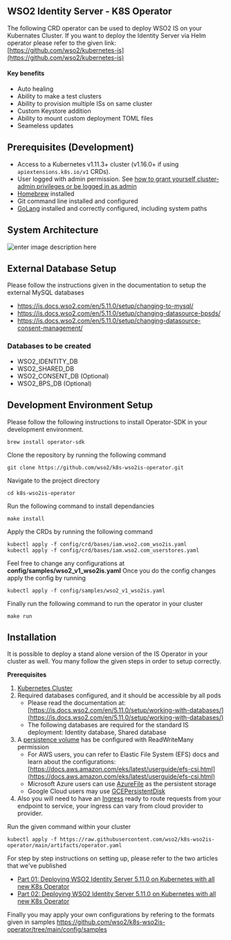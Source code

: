 

## WSO2 Identity Server - K8S Operator

The following CRD operator can be used to deploy WSO2 IS on your Kubernates Cluster. If you want to deploy the Identity
Server via Helm operator please refer to the given
link:  [https://github.com/wso2/kubernetes-is](https://github.com/wso2/kubernetes-is)

#### Key benefits
- Auto healing
- Ability to make a test clusters
- Ability to provision multiple ISs on same cluster 
- Custom Keystore addition 
- Ability to mount custom deployment TOML files
- Seameless updates


## Prerequisites (Development)[](https://sdk.operatorframework.io/docs/building-operators/golang/tutorial/#prerequisites)

- Access to a Kubernetes v1.11.3+ cluster (v1.16.0+ if using  `apiextensions.k8s.io/v1`  CRDs).
- User logged with admin permission.
  See  [how to grant yourself cluster-admin privileges or be logged in as admin](https://cloud.google.com/kubernetes-engine/docs/how-to/role-based-access-control#iam-rolebinding-bootstrap)
- [Homebrew](https://brew.sh/) installed
- Git command line installed and configured
- [GoLang](https://golang.org/) installed and correctly configured, including system paths

## System Architecture
![enter image description here](https://user-images.githubusercontent.com/3047253/105663226-b9149900-5ef7-11eb-825b-0413649a99ed.jpg)

## External Database Setup

Please follow the instructions given in the documentation to setup the external MySQL databases

- https://is.docs.wso2.com/en/5.11.0/setup/changing-to-mysql/
- https://is.docs.wso2.com/en/5.11.0/setup/changing-datasource-bpsds/
- https://is.docs.wso2.com/en/5.11.0/setup/changing-datasource-consent-management/

### Databases to be created

- WSO2_IDENTITY_DB
- WSO2_SHARED_DB
- WSO2_CONSENT_DB (Optional)
- WSO2_BPS_DB (Optional)

## Development Environment Setup

Please follow the following instructions to install Operator-SDK in your development environment.

    brew install operator-sdk

Clone the repository by running the following command

    git clone https://github.com/wso2/k8s-wso2is-operator.git

Navigate to the project directory

    cd k8s-wso2is-operator

Run the following command to install dependancies

    make install


Apply the CRDs by running the following command

    kubectl apply -f config/crd/bases/iam.wso2.com_wso2is.yaml
    kubectl apply -f config/crd/bases/iam.wso2.com_userstores.yaml

Feel free to change any configurations at **config/samples/wso2_v1_wso2is.yaml**
Once you do the config changes apply the config by running

    kubectl apply -f config/samples/wso2_v1_wso2is.yaml

Finally run the following command to run the operator in your cluster

    make run

## Installation

It is possible to deploy a stand alone version of the IS Operator in your cluster as well. You many follow the given steps in order to setup correctly.

**Prerequisites** 

1.  [Kubernetes Cluster](https://kubernetes.io/docs/setup/production-environment/tools/kubeadm/create-cluster-kubeadm/)
2.  Required databases configured, and it should be accessible by all pods  
    - Please read the documentation at: [https://is.docs.wso2.com/en/5.11.0/setup/working-with-databases/](https://is.docs.wso2.com/en/5.11.0/setup/working-with-databases/)  
    - The following databases are required for the standard IS deployment: Identity database, Shared database
3.  A [persistence volume](https://kubernetes.io/docs/concepts/storage/persistent-volumes/) has be configured with ReadWriteMany permission  
    - For AWS users, you can refer to Elastic File System (EFS) docs and learn about the configurations: [https://docs.aws.amazon.com/eks/latest/userguide/efs-csi.html](https://docs.aws.amazon.com/eks/latest/userguide/efs-csi.html)  
    - Microsoft Azure users can use [AzureFile](https://docs.microsoft.com/en-us/azure/aks/azure-files-dynamic-pv) as the persistent storage  
    - Google Cloud users may use [GCEPersistentDisk](https://cloud.google.com/kubernetes-engine/docs/concepts/persistent-volumes)
4.  Also you will need to have an [Ingress](https://kubernetes.io/docs/concepts/services-networking/ingress/) ready to route requests from your endpoint to service, your ingress can vary from cloud provider to provider.


Run the given command  within your cluster

    kubectl apply -f https://raw.githubusercontent.com/wso2/k8s-wso2is-operator/main/artifacts/operator.yaml

For step by step instructions on setting up, please refer to the two articles that we've published
- [Part 01: Deploying WSO2 Identity Server 5.11.0 on Kubernetes with all new K8s Operator](https://tsmpeiris.medium.com/part-01-deploying-wso2-identity-server-5-11-0-on-kubernetes-with-all-new-k8s-operator-e6d9e76d7e7)
- [Part 02: Deploying WSO2 Identity Server 5.11.0 on Kubernetes with all new K8s Operator](https://medium.com/@tsmpeiris/part-02-deploying-wso2-identity-server-5-11-0-on-kubernetes-with-all-new-k8s-operator-5d751c1f4ba0)
    
    
Finally you may apply your own configurations by refering to the formats given in samples
https://github.com/wso2/k8s-wso2is-operator/tree/main/config/samples
